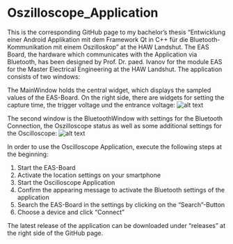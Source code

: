 # Oszilloscope_Application

This is the corresponding GitHub page to my bachelor’s thesis “Entwicklung einer Android Applikation mit dem Framework Qt in C++ für die Bluetooth-Kommunikation mit einem Oszilloskop” at the HAW Landshut. The EAS Board, the hardware which communicates with the Application via Bluetooth, has been designed by Prof. Dr. paed. Ivanov for the module EAS for the Master Electrical Engineering at the HAW Landshut. 
The application consists of two windows:

The MainWindow holds the central widget, which displays the sampled values of the EAS-Board. On the right side, there are widgets for setting the capture time, the trigger voltage und the entrance voltage:
![alt text](https://github.com/MatthiasLohberger/Oszilloscope_Application/tree/Qt/pictures/Main_Window.jpg)

The second window is the BluetoothWindow with settings for the Bluetooth Connection, the Oszilloscope status as well as some additional settings for the Oscilloscope:
![alt text](https://github.com/MatthiasLohberger/Oszilloscope_Application/tree/Qt/pictures/Settings_Window.jpg)

In order to use the Oscilloscope Application, execute the following steps at the beginning:
1.	Start the EAS-Board 
2.	Activate the location settings on your smartphone 
3.	Start the Oscilloscope Application 
4.	Confirm the appearing message to activate the Bluetooth settings of the application
5.	Search the EAS-Board in the settings by clicking on the “Search”-Button 
6.	Choose a device and click “Connect”

The latest release of the application can be downloaded under “releases” at the right side of the GitHub page.